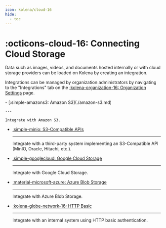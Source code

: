 ```yaml
---
icon: kolena/cloud-16
hide:
  - toc
---
```


# :octicons-cloud-16: Connecting Cloud Storage

Data such as images, videos, and documents hosted internally or with cloud storage providers can be loaded on Kolena by
creating an integration.

Integrations can be managed by organization administrators by navigating to the "Integrations" tab on the
[:kolena-organization-16: Organization Settings](https://app.kolena.com/redirect/organization?tab=integrations) page.

<div class="grid cards" markdown>
- [:simple-amazons3: Amazon S3](./amazon-s3.md)

    ---

    Integrate with Amazon S3.

- [:simple-minio: S3-Compatible APIs](./s3-compatible.md)

    ---

    Integrate with a third-party system implementing an S3-Compatible API (MinIO, Oracle, Hitachi, etc.).

- [:simple-googlecloud: Google Cloud Storage](./google-cloud-storage.md)

    ---

    Integrate with Google Cloud Storage.

- [:material-microsoft-azure: Azure Blob Storage](./azure-blob-storage.md)

    ---

    Integrate with Azure Blob Storage.

- [:kolena-globe-network-16: HTTP Basic](./http-basic.md)

    ---

    Integrate with an internal system using HTTP basic authentication.

</div>
